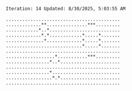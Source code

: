 `Iteration: 14 Updated: 8/30/2025, 5:03:55 AM`
<!-- GOL_START -->
`..........................................`</br>
`.............**...............***.........`</br>
`............*..*..........................`</br>
`.............*.*............*.....*.......`</br>
`..............*.............*.....*.......`</br>
`............................*.....*.......`</br>
`..........................................`</br>
`..................*...........***.........`</br>
`................*..*......................`</br>
`..........................................`</br>
`................*.........................`</br>
`.................*.*......................`</br>
`..........................................`</br>
<!-- GOL_END -->
